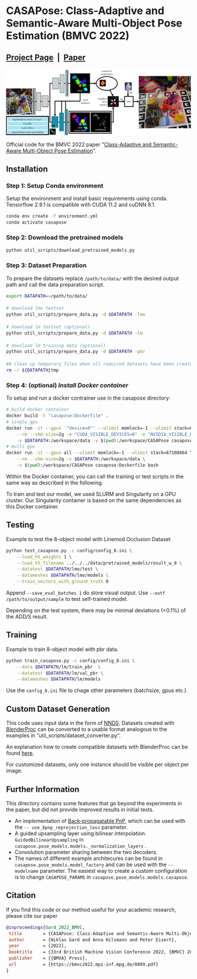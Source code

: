 # CASAPose: Class-Adaptive and Semantic-Aware Multi-Object Pose Estimation (BMVC 2022)

## [Project Page](https://bmvc2022.mpi-inf.mpg.de/899/) &nbsp;|&nbsp; [Paper](https://iphome.hhi.de/gard/papers/bmvc2022_gard_hilsmann_eisert.pdf)

![alt text](data/images/teaser.jpg)

Official code for the BMVC 2022 paper "[Class-Adaptive and Semantic-Aware Multi-Object Pose Estimation](https://iphome.hhi.de/gard/papers/bmvc2022_gard_hilsmann_eisert.pdf)".

## Installation

### Step 1: Setup Conda environment

Setup the environment and install basic requirements using conda. Tensorflow 2.9.1 is compatible with CUDA 11.2 and cuDNN 8.1.

```bash
conda env create -f environment.yml
conda activate casapose
```

### Step 2: Download the pretrained models

```bash
python util_scripts/download_pretrained_models.py 
```

### Step 3: Dataset Preparation

To prepare the datasets replace `/path/to/data/` with the desired output path and call the data preparation script.

```bash
export DATAPATH=~/path/to/data/

# download lmo testset
python util_scripts/prepare_data.py -d $DATAPATH -lmo 

# download lm testset (optional)
python util_scripts/prepare_data.py -d $DATAPATH -lm 

# download lm training data (optional)
python util_scripts/prepare_data.py -d $DATAPATH -pbr

## clean up temporary files when all required datasets have been created correctly (optional) 
rm -r ${DATAPATH}tmp
```

### Step 4: (optional) *Install Docker container*

To setup and run a docker contrainer use in the casapose directory:

```bash
# build docker container
docker build -t "casapose:Dockerfile" .
# single gpu
docker run -it --gpus '"device=0"' --ulimit memlock=-1 --ulimit stack=67108864 \
    --rm --shm-size=2g -e "CUDA_VISIBLE_DEVICES=0" -e "NVIDIA_VISIBLE_DEVICES=0" \
    -v $DATAPATH:/workspace/data -v $(pwd):/workspace/CASAPose casapose:Dockerfile bash
# multi gpu
docker run -it --gpus all --ulimit memlock=-1 --ulimit stack=67108864 \
    --rm --shm-size=2g -v $DATAPATH:/workspace/data \
    -v $(pwd):/workspace/CASAPose casapose:Dockerfile bash
```

Within the Docker container, you can call the training or test scripts in the same way as described in the following.

To train and test our model, we used SLURM and Singularity on a GPU cluster. Our Singularity container is based on the same dependencies as this Docker container.

## Testing

Example to test the 8-object model with Linemod Occlusion Dataset

```bash
python test_casapose.py -c config/config_8.ini \
    --load_h5_weights 1 \
    --load_h5_filename ../../../data/pretrained_models/result_w_8 \
    --datatest $DATAPATH/lmo/test \
    --datameshes $DATAPATH/lmo/models \
    --train_vectors_with_ground_truth 0
```

Append `--save_eval_batches 1` do store visual output.
Use `--outf /path/to/output/sample` to test self-trained model.

Depending on the test system, there may be minimal deviations (<0.1%) of the ADD/S result.

## Training

Example to train 8-object model with pbr data.

```bash
python train_casapose.py -c config/config_8.ini \
    --data $DATAPATH/lm/train_pbr  \
    --datatest $DATAPATH/lm/val_pbr \
    --datameshes $DATAPATH/lm/models
```

Use the `config_8.ini` file to chage other parameters (batchsize, gpus etc.)

## Custom Dataset Generation

This code uses input data in the form of [NNDS](https://github.com/NVIDIA/Dataset_Synthesizer).
Datasets created with [BlenderProc](https://github.com/DLR-RM/BlenderProc) can be converted to a usable format analogous to the examples in "util_scripts/dataset_converter.py".

An explanation how to create compatible datasets with BlenderProc can be found [here](<https://github.com/DLR-RM/BlenderProc/blob/3f40e88b72f272a1d3159849e651d690521f2aae/examples/datasets/bop_challenge/README.mdd>).

For customized datasets, only one instance should be visible per object per image.

## Further Information

This directory contains some features that go beyond the experiments in the paper, but did not provide improved results in initial tests.

* An implementation of [Back-propagatable PnP](https://github.com/BoChenYS/BPnP), which can be used with the `-- use_bpnp_reprojection_loss` parameter.
* A guided upsampling layer using bilinear interpolation. `GuidedBilinearUpsampling` in `casapose.pose_models.models._normalization_layers` .
* Convolution parameter sharing between the two decoders.
* The names of different example architecures can be found in `casapose.pose_models.model_factory` and can be used with the `--modelname` parameter. The easiest way to create a custom configuration is to change `CASAPOSE_PARAMS` in `casapose.pose_models.models.casapose`.

## Citation

If you find this code or our method useful for your academic research, please cite our paper

```bibtex
@inproceedings{Gard_2022_BMVC,
 title        = {CASAPose: Class-Adaptive and Semantic-Aware Multi-Object Pose Estimation},
 author       = {Niklas Gard and Anna Hilsmann and Peter Eisert},
 year         = {2022},
 booktitle    = {33rd British Machine Vision Conference 2022, {BMVC} 2022, London, UK, November 21-24, 2022},
 publisher    = {{BMVA} Press},
 url          = {https://bmvc2022.mpi-inf.mpg.de/0899.pdf}
}
```
